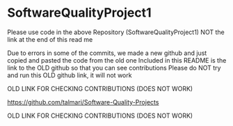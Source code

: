 # SoftwareQualityProject1

Please use code in the above Repository (SoftwareQualityProject1) NOT the link at the end of this read me

Due to errors in some of the commits, we made a new github and just copied and pasted the code from the old one
Included in this README is the link to the OLD github so that you can see contributions 
Please do NOT try and run this OLD github link, it will not work






OLD LINK FOR CHECKING CONTRIBUTIONS (DOES NOT WORK)

https://github.com/talmari/Software-Quality-Projects

OLD LINK FOR CHECKING CONTRIBUTIONS (DOES NOT WORK)
